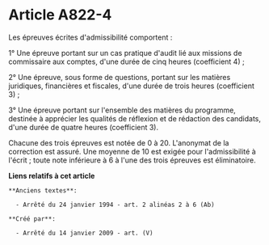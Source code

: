 # Article A822-4

Les épreuves écrites d'admissibilité comportent :

1° Une épreuve portant sur un cas pratique d'audit lié aux missions de commissaire aux comptes, d'une durée de cinq heures
(coefficient 4) ;

2° Une épreuve, sous forme de questions, portant sur les matières juridiques, financières et fiscales, d'une durée de trois
heures (coefficient 3) ;

3° Une épreuve portant sur l'ensemble des matières du programme, destinée à apprécier les qualités de réflexion et de
rédaction des candidats, d'une durée de quatre heures (coefficient 3).

Chacune des trois épreuves est notée de 0 à 20. L'anonymat de la correction est assuré. Une moyenne de 10 est exigée pour
l'admissibilité à l'écrit ; toute note inférieure à 6 à l'une des trois épreuves est éliminatoire.

**Liens relatifs à cet article**

	**Anciens textes**:

	  - Arrêté du 24 janvier 1994 - art. 2 alinéas 2 à 6 (Ab)

	**Créé par**:

	  - Arrêté du 14 janvier 2009 - art. (V)
